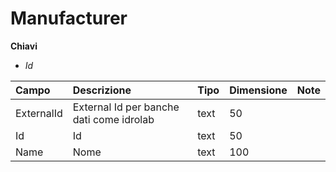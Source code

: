 # Manufacturer

  
 **Chiavi**

* _Id_

| Campo | Descrizione | Tipo | Dimensione | Note |
| :--- | :--- | :--- | :--- | :--- |
| ExternalId | External Id per banche dati come idrolab | text | 50 |  |
| Id | Id | text | 50 |  |
| Name | Nome | text | 100 |  |

